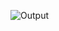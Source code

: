 
![Output](https://github.com/mariamnageh/Electric_Car_Website/assets/105167781/96991e76-f55f-4d4d-ae61-1245110040ba)
